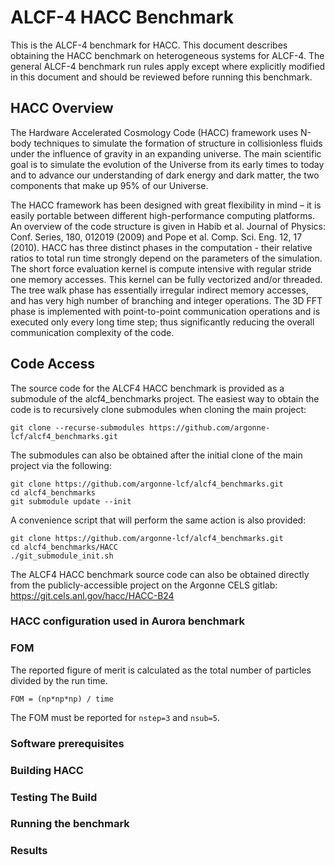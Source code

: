# ALCF-4 HACC Benchmark

This is the ALCF-4 benchmark for HACC. This document describes obtaining the HACC benchmark on heterogeneous systems for ALCF-4. The general ALCF-4 benchmark run rules apply except where explicitly modified in this document and should be reviewed before running this benchmark.

## HACC Overview

The Hardware Accelerated Cosmology Code (HACC) framework uses N-body techniques to simulate the formation of structure in collisionless fluids under the influence of gravity in an expanding universe. The main scientific goal is to simulate the evolution of the Universe from its early times to today and to advance our understanding of dark energy and dark matter, the two components that make up 95% of our Universe.

The HACC framework has been designed with great flexibility in mind – it is easily portable between different high-performance computing platforms. An overview of the code structure is given in Habib et al. Journal of Physics: Conf. Series, 180, 012019 (2009) and Pope et al. Comp. Sci. Eng. 12, 17 (2010). HACC has three distinct phases in the computation - their relative ratios to total run time strongly depend on the parameters of the simulation. The short force evaluation kernel is compute intensive with regular stride one memory accesses. This kernel can be fully vectorized and/or threaded. The tree walk phase has essentially irregular indirect memory accesses, and has very high number of branching and integer operations. The 3D FFT phase is implemented with point-to-point communication operations and is executed only every long time step; thus significantly reducing the overall communication complexity of the code.

## Code Access

The source code for the ALCF4 HACC benchmark is provided as a submodule of the alcf4_benchmarks project. The easiest way to obtain the code is to recursively clone submodules when cloning the main project:
```
git clone --recurse-submodules https://github.com/argonne-lcf/alcf4_benchmarks.git
```

The submodules can also be obtained after the initial clone of the main project via the following:
```
git clone https://github.com/argonne-lcf/alcf4_benchmarks.git
cd alcf4_benchmarks
git submodule update --init
```

A convenience script that will perform the same action is also provided:
```
git clone https://github.com/argonne-lcf/alcf4_benchmarks.git
cd alcf4_benchmarks/HACC
./git_submodule_init.sh
```

The ALCF4 HACC benchmark source code can also be obtained directly from the publicly-accessible project on the Argonne CELS gitlab: https://git.cels.anl.gov/hacc/HACC-B24

### HACC configuration used in Aurora benchmark

### FOM

The reported figure of merit is calculated as the total number of particles divided by the run time.
```
FOM = (np*np*np) / time
```
The FOM must be reported for `nstep=3` and `nsub=5`.

### Software prerequisites

### Building HACC

### Testing The Build

### Running the benchmark

### Results
